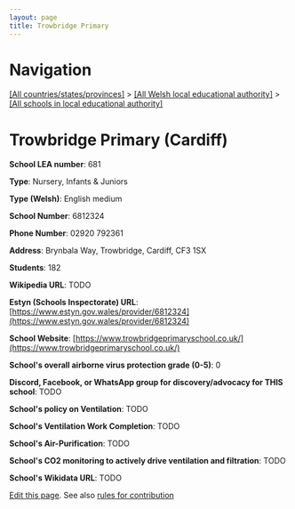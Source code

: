 ```yaml
---
layout: page
title: Trowbridge Primary
---
```

# Navigation

[[All countries/states/provinces]](../../..) > [[All Welsh local educational authority]](../..) > [[All schools in local educational authority]](..)

# Trowbridge Primary (Cardiff)

**School LEA number**: 681

**Type**: Nursery, Infants & Juniors

**Type (Welsh)**: English medium

**School Number**: 6812324

**Phone Number**: 02920 792361

**Address**: Brynbala Way, Trowbridge, Cardiff, CF3 1SX

**Students**: 182

**Wikipedia URL**: TODO

**Estyn (Schools Inspectorate) URL**: [https://www.estyn.gov.wales/provider/6812324](https://www.estyn.gov.wales/provider/6812324)

**School Website**: [https://www.trowbridgeprimaryschool.co.uk/](https://www.trowbridgeprimaryschool.co.uk/)

**School's overall airborne virus protection grade (0-5)**: 0

**Discord, Facebook, or WhatsApp group for discovery/advocacy for THIS school**: TODO

**School's policy on Ventilation**: TODO

**School's Ventilation Work Completion**: TODO

**School's Air-Purification**: TODO

**School's CO2 monitoring to actively drive ventilation and filtration**: TODO

**School's Wikidata URL**: TODO




[Edit this page](https://github.com/VentilationProject/Wales/edit/prif/./Cardiff/Trowbridge_Primary.md). See also [rules for contribution](../../../contribution-rules/)